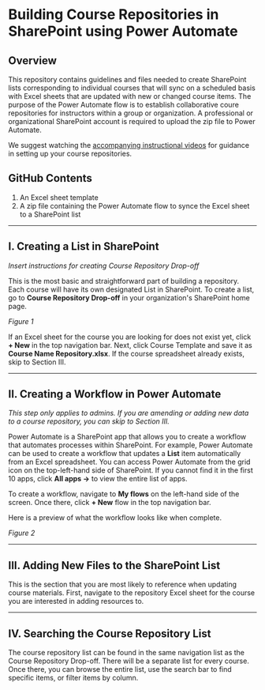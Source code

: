 # Building Course Repositories in SharePoint using Power Automate

## Overview
This repository contains guidelines and files needed to create SharePoint lists corresponding to individual courses that will sync on a scheduled basis with Excel sheets that are updated with new or changed course items. The purpose of the Power Automate flow is to establish collaborative coure repositories for instructors within a group or organization. A professional or organizational SharePoint account is required to upload the zip file to Power Automate.

We suggest watching the [accompanying instructional videos](http://www.google.com) for guidance in setting up your course repositories.

## GitHub Contents
1. An Excel sheet template
2. A zip file containing the Power Automate flow to synce the Excel sheet to a SharePoint list

___

## I.	Creating a List in SharePoint

*Insert instructions for creating Course Repository Drop-off*

This is the most basic and straightforward part of building a repository. Each course will have its own designated List in SharePoint. To create a list, go to **Course Repository Drop-off** in your organization's SharePoint home page.

*Figure 1*

If an Excel sheet for the course you are looking for does not exist yet, click **+ New** in the top navigation bar. Next, click Course Template and save it as **Course Name Repository.xlsx**. If the course spreadsheet already exists, skip to Section III.
 
___

## II. Creating a Workflow in Power Automate

*This step only applies to admins. If you are amending or adding new data to a course repository, you can skip to Section III.*

Power Automate is a SharePoint app that allows you to create a workflow that automates processes within SharePoint. For example, Power Automate can be used to create a workflow that updates a **List** item automatically from an Excel spreadsheet. You can access Power Automate from the grid icon on the top-left-hand side of SharePoint. If you cannot find it in the first 10 apps, click **All apps →** to view the entire list of apps.

To create a workflow, navigate to **My flows** on the left-hand side of the screen. Once there, click **+ New** flow in the top navigation bar.

Here is a preview of what the workflow looks like when complete.

*Figure 2*

***

## III.	Adding New Files to the SharePoint List
This is the section that you are most likely to reference when updating course materials. First, navigate to the repository Excel sheet for the course you are interested in adding resources to.

***

## IV.	Searching the Course Repository List
The course repository list can be found in the same navigation list as the Course Repository Drop-off. There will be a separate list for every course. Once there, you can browse the entire list, use the search bar to find specific items, or filter items by column. 